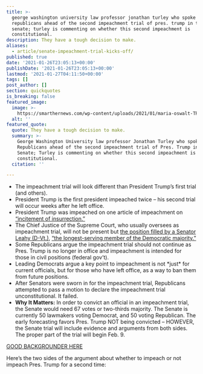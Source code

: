 ```yaml
---
title: >-
  george washington university law professor jonathan turley who spoke to
  republicans ahead of the second impeachment trial of pres. trump in the
  senate; turley is commenting on whether this second impeachment is
  constitutional.
description: They have a tough decision to make.
aliases:
  - article/senate-impeachment-trial-kicks-off/
published: true
date: '2021-01-26T23:05:13+00:00'
publishDate: '2021-01-26T23:05:13+00:00'
lastmod: '2021-01-27T04:11:50+00:00'
tags: []
post_author: []
section: quickquotes
is_breaking: false
featured_image:
  image: >-
    https://smarthernews.com/wp-content/uploads/2021/01/maria-oswalt-TRkDaJGK2yE-unsplash-min-1024x680.jpg
  alt: ''
featured_quote:
  quote: They have a tough decision to make.
  summary: >-
    George Washington University law professor Jonathan Turley who spoke to
    Republicans ahead of the second impeachment trial of Pres. Trump in the
    Senate; Turley is commenting on whether this second impeachment is
    constitutional.
  citation: ''

---
```

*   The impeachment trial will look different than President Trump’s first trial (and others).
*   President Trump is the first president impeached twice – his second trial will occur weeks after he left office.
*   President Trump was impeached on one article of impeachment on [“incitement of insurrection.”](\"https://www.npr.org/sections/trump-impeachment-effort-live-updates/2021/01/11/955631105/impeachment-resolution-cites-trumps-incitement-of-capitol-insurrection\")
*   The Chief Justice of the Supreme Court, who usually oversees as impeachment trial, will not be present but [the position filled by a Senator Leahy (D-Vt.)](\"https://www.reuters.com/article/us-usa-trump-impeachment-leahy-idUSKBN29U2BV\"), [“the longest-serving member of the Democratic majority.”](\"https://www.usatoday.com/story/news/2021/01/26/donald-trump-impeachment-trial-begin-senate-mulls-witnesses/6660660002/\")
*   Some Republicans argue the impeachment trial should not continue as Pres. Trump is no longer in office and impeachment is intended for those in civil positions (federal gov’t).
*   Leading Democrats argue a key point to impeachment is not \*just\* for current officials, but for those who have left office, as a way to ban them from future positions.
*   After Senators were sworn in for the impeachment trial, Republicans attempted to pass a motion to declare the impeachment trial unconstitutional. It failed.
*   **Why It Matters:** In order to convict an official in an impeachment trial, the Senate would need 67 votes or two-thirds majority. The Senate is currently 50 lawmakers voting Democrat, and 50 voting Republican. The early forecasting favors Pres. Trump NOT being convicted – HOWEVER, the Senate trial will include evidence and arguments from both sides.  The proper part of the trial will begin Feb. 9.

[GOOD BACKGROUNDER HERE](\"https://www.usatoday.com/story/news/2021/01/26/donald-trump-impeachment-trial-begin-senate-mulls-witnesses/6660660002/\")

Here’s the two sides of the argument about whether to impeach or not impeach Pres. Trump for a second time: